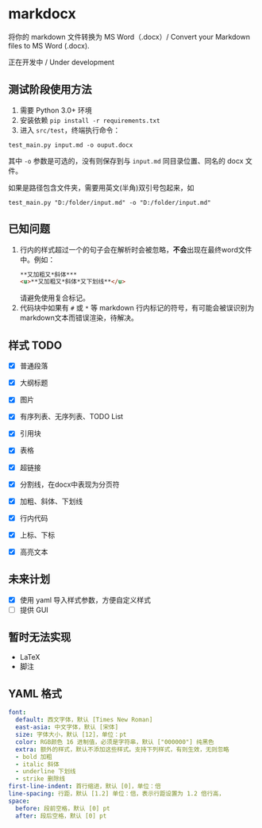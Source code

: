 # markdocx

将你的 markdown 文件转换为 MS Word（.docx）/ Convert your Markdown files to MS Word (.docx).

正在开发中 / Under development

## 测试阶段使用方法 

1. 需要 Python 3.0+ 环境
2. 安装依赖 `pip install -r requirements.txt`
3. 进入 `src/test`，终端执行命令：

```shell script
test_main.py input.md -o ouput.docx
```
其中 `-o` 参数是可选的，没有则保存到与 `input.md` 同目录位置、同名的 docx 文件。

如果是路径包含文件夹，需要用英文(半角)双引号包起来，如

```shell script
test_main.py "D:/folder/input.md" -o "D:/folder/input.md"
```

## 已知问题

1. 行内的样式超过一个的句子会在解析时会被忽略，**不会**出现在最终word文件中。例如：
    ```markdown
    **又加粗又*斜体***
    <u>**又加粗又*斜体*又下划线**</u>
    ```
    请避免使用复合标记。
2. 代码块中如果有 `#` 或 `*` 等 markdown 行内标记的符号，有可能会被误识别为markdown文本而错误渲染，待解决。

## 样式 TODO

- [x] 普通段落
- [x] 大纲标题
- [x] 图片
- [x] 有序列表、无序列表、TODO List
- [x] 引用块
- [x] 表格
- [x] 超链接
- [x] 分割线，在docx中表现为分页符
- [x] 加粗、斜体、下划线
- [x] 行内代码
- [x] 上标、下标
- [x] 高亮文本


## 未来计划

- [x] 使用 yaml 导入样式参数，方便自定义样式
- [ ] 提供 GUI
 
## 暂时无法实现
- LaTeX
- 脚注


## YAML 格式

```yaml
font:
  default: 西文字体，默认 [Times New Roman]
  east-asia: 中文字体，默认 [宋体]
  size: 字体大小，默认 [12]，单位：pt
  color: RGB颜色 16 进制值，必须是字符串，默认 ["000000"] 纯黑色
  extra: 额外的样式，默认不添加这些样式。支持下列样式，有则生效，无则忽略
  - bold 加粗
  - italic 斜体
  - underline 下划线
  - strike 删除线
first-line-indent: 首行缩进，默认 [0]，单位：倍
line-spacing: 行距，默认 [1.2] 单位：倍，表示行距设置为 1.2 倍行高，
space:
  before: 段前空格，默认 [0] pt
  after: 段后空格，默认 [0] pt
```

